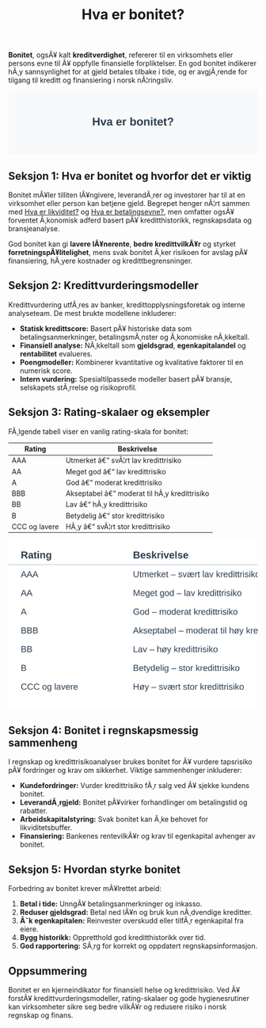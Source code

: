 ﻿---
title: "Hva er bonitet?"
meta_title: "Hva er bonitet?"
meta_description: '**Bonitet**, ogsÃ¥ kalt **kreditverdighet**, refererer til en virksomhets eller persons evne til Ã¥ oppfylle finansielle forpliktelser. En god bonitet indikerer...'
slug: hva-er-bonitet
type: blog
layout: pages/single
---

**Bonitet**, ogsÃ¥ kalt **kreditverdighet**, refererer til en virksomhets eller persons evne til Ã¥ oppfylle finansielle forpliktelser. En god bonitet indikerer hÃ¸y sannsynlighet for at gjeld betales tilbake i tide, og er avgjÃ¸rende for tilgang til kreditt og finansiering i norsk nÃ¦ringsliv.

![Hva er bonitet?](hva-er-bonitet-image.svg)

## Seksjon 1: Hva er bonitet og hvorfor det er viktig

Bonitet mÃ¥ler tilliten lÃ¥ngivere, leverandÃ¸rer og investorer har til at en virksomhet eller person kan betjene gjeld. Begrepet henger nÃ¦rt sammen med [Hva er likviditet?](/blogs/regnskap/hva-er-likviditet "Hva er Likviditet? Komplett Guide til Likviditetsstyring og Analyse") og [Hva er betalingsevne?](/blogs/regnskap/hva-er-betalingsevne "Hva er Betalingsevne? En Komplett Guide til Likviditet og Soliditet"), men omfatter ogsÃ¥ forventet Ã¸konomisk adferd basert pÃ¥ kreditthistorikk, regnskapsdata og bransjeanalyse.

God bonitet kan gi **lavere lÃ¥nerente**, **bedre kredittvilkÃ¥r** og styrket **forretningspÃ¥litelighet**, mens svak bonitet Ã¸ker risikoen for avslag pÃ¥ finansiering, hÃ¸yere kostnader og kredittbegrensninger.

## Seksjon 2: Kredittvurderingsmodeller

Kredittvurdering utfÃ¸res av banker, kredittopplysningsforetak og interne analyseteam. De mest brukte modellene inkluderer:

* **Statisk kredittscore:** Basert pÃ¥ historiske data som betalingsanmerkninger, betalingsmÃ¸nster og Ã¸konomiske nÃ¸kkeltall.
* **Finansiell analyse:** NÃ¸kkeltall som **gjeldsgrad**, **egenkapitalandel** og **rentabilitet** evalueres.
* **Poengmodeller:** Kombinerer kvantitative og kvalitative faktorer til en numerisk score.
* **Intern vurdering:** Spesialtilpassede modeller basert pÃ¥ bransje, selskapets stÃ¸rrelse og risikoprofil.

## Seksjon 3: Rating-skalaer og eksempler

FÃ¸lgende tabell viser en vanlig rating-skala for bonitet:

| Rating | Beskrivelse |
| ------ | ----------- |
| AAA    | Utmerket â€“ svÃ¦rt lav kredittrisiko |
| AA     | Meget god â€“ lav kredittrisiko |
| A      | God â€“ moderat kredittrisiko |
| BBB    | Akseptabel â€“ moderat til hÃ¸y kredittrisiko |
| BB     | Lav â€“ hÃ¸y kredittrisiko |
| B      | Betydelig â€“ stor kredittrisiko |
| CCC og lavere | HÃ¸y â€“ svÃ¦rt stor kredittrisiko |

![Rating-skala for kredittvurdering](bonitet-rating-scale.svg)

## Seksjon 4: Bonitet i regnskapsmessig sammenheng

I regnskap og kredittrisikoanalyser brukes bonitet for Ã¥ vurdere tapsrisiko pÃ¥ fordringer og krav om sikkerhet. Viktige sammenhenger inkluderer:

* **Kundefordringer:** Vurder kredittrisiko fÃ¸r salg ved Ã¥ sjekke kundens bonitet.
* **LeverandÃ¸rgjeld:** Bonitet pÃ¥virker forhandlinger om betalingstid og rabatter.
* **Arbeidskapitalstyring:** Svak bonitet kan Ã¸ke behovet for likviditetsbuffer.
* **Finansiering:** Bankenes rentevilkÃ¥r og krav til egenkapital avhenger av bonitet.

## Seksjon 5: Hvordan styrke bonitet

Forbedring av bonitet krever mÃ¥lrettet arbeid:

1. **Betal i tide:** UnngÃ¥ betalingsanmerkninger og inkasso.
2. **Reduser gjeldsgrad:** Betal ned lÃ¥n og bruk kun nÃ¸dvendige kreditter.
3. **Ã˜k egenkapitalen:** Reinvester overskudd eller tilfÃ¸r egenkapital fra eiere.
4. **Bygg historikk:** Oppretthold god kreditthistorikk over tid.
5. **God rapportering:** SÃ¸rg for korrekt og oppdatert regnskapsinformasjon.

## Oppsummering

Bonitet er en kjerneindikator for finansiell helse og kredittrisiko. Ved Ã¥ forstÃ¥ kredittvurderingsmodeller, rating-skalaer og gode hygienesrutiner kan virksomheter sikre seg bedre vilkÃ¥r og redusere risiko i norsk regnskap og finans.
